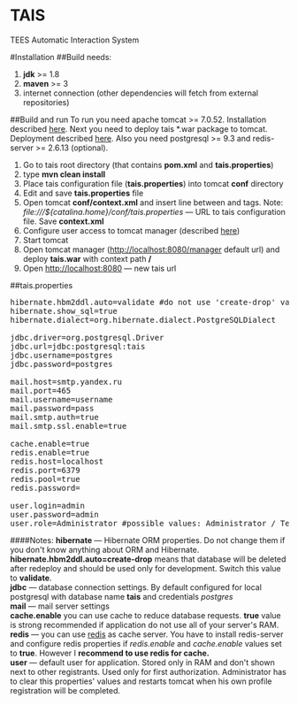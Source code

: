 TAIS
====

TEES Automatic Interaction System

#Installation
##Build needs:
1. <b>jdk</b> >= 1.8<br />
2. <b>maven</b> >= 3<br />
3. internet connection (other dependencies will fetch from external repositories)

##Build and run
To run you need apache tomcat >= 7.0.52. Installation described <a href="http://tomcat.apache.org/tomcat-7.0-doc/appdev/installation.html">here</a>. Next you need to deploy tais *.war package to tomcat. Deployment described <a href="https://tomcat.apache.org/tomcat-7.0-doc/appdev/deployment.html">here</a>. Also you need postgresql >= 9.3 and redis-server >= 2.6.13 (optional).<br />
1. Go to tais root directory (that contains <b>pom.xml</b> and <b>tais.properties</b>)<br />
2. type <b>mvn clean install</b><br />
3. Place tais configuration file (<b>tais.properties</b>) into tomcat <b>conf</b> directory<br />
4. Edit and save <b>tais.properties</b> file<br />
5. Open tomcat <b>conf/context.xml</b> and insert line <i><Environment name="tais.config" value="file:///${catalina.home}/conf/tais.properties" type="java.net.URI"/></i> between <Context> and </Context> tags. Note: <i>file:///${catalina.home}/conf/tais.properties</i> — URL to tais configuration file. Save <b>context.xml</b><br />
6. Configure user access to tomcat manager (described <a href=http://tomcat.apache.org/tomcat-7.0-doc/manager-howto.html>here</a>)<br />
7. Start tomcat<br />
8. Open tomcat manager (<a href=http://localhost:8080/manager>http://localhost:8080/manager</a> default url) and deploy <b>tais.war</b> with context path <b>/</b><br />
9. Open <a href=http://localhost:8080>http://localhost:8080</a> — new tais url<br />

##tais.properties
<pre>
hibernate.hbm2ddl.auto=validate #do not use 'create-drop' value in production. It deletes all the database!!! Recommended value is 'validate'
hibernate.show_sql=true
hibernate.dialect=org.hibernate.dialect.PostgreSQLDialect

jdbc.driver=org.postgresql.Driver
jdbc.url=jdbc:postgresql:tais
jdbc.username=postgres
jdbc.password=postgres

mail.host=smtp.yandex.ru
mail.port=465
mail.username=username
mail.password=pass
mail.smtp.auth=true
mail.smtp.ssl.enable=true

cache.enable=true
redis.enable=true
redis.host=localhost
redis.port=6379
redis.pool=true
redis.password=

user.login=admin
user.password=admin
user.role=Administrator #possible values: Administrator / Teacher / Student
</pre>

####Notes:
<b>hibernate</b> — Hibernate ORM properties. Do not change them if you don't know anything about ORM and Hibernate.<br />
<b>hibernate.hbm2ddl.auto=create-drop</b> means that database will be deleted after redeploy and should be used only for development.
Switch this value to <b>validate</b>.<br>
<b>jdbc</b> — database connection settings. By default configured for local postgresql with database name <b>tais</b> and credentials <i>postgres</i><br />
<b>mail</b> — mail server settings<br />
<b>cache.enable</b> you can use cache to reduce database requests. <b>true</b> value is strong recommended if application do not use all of your server's RAM.<br />
<b>redis</b> — you can use <a href=http://redis.io/>redis</a> as cache server. You have to install redis-server and configure redis properties if <i>redis.enable</i> and <i>cache.enable</i> values set to <b>true</b>. However I <b>recommend to use redis for cache.</b><br />
<b>user</b> — default user for application. Stored only in RAM and don't shown next to other registrants. Used only for first authorization. Administrator has to clear this properties' values and restarts tomcat when his own profile registration will be completed.
